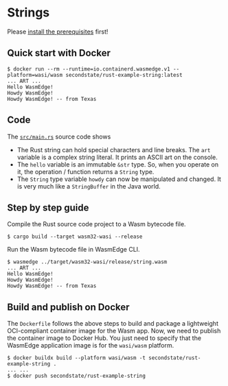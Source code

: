 # Strings

Please [install the prerequisites](../README.md) first!

## Quick start with Docker

```
$ docker run --rm --runtime=io.containerd.wasmedge.v1 --platform=wasi/wasm secondstate/rust-example-string:latest
... ART ...
Hello WasmEdge!
Howdy WasmEdge!
Howdy WasmEdge! -- from Texas
```

## Code

The [`src/main.rs`](src/main.rs) source code shows

* The Rust string can hold special characters and line breaks. The `art` variable is a complex string literal. It prints an ASCII art on the console.
* The `hello` variable is an immutable `&str` type. So, when you operate on it, the operation / function returns a `String` type.
* The `String` type variable `howdy` can now be manipulated and changed. It is very much like a `StringBuffer` in the Java world.

## Step by step guide

Compile the Rust source code project to a Wasm bytecode file.

```
$ cargo build --target wasm32-wasi --release
```

Run the Wasm bytecode file in WasmEdge CLI.

```
$ wasmedge ../target/wasm32-wasi/release/string.wasm
... ART ...
Hello WasmEdge!
Howdy WasmEdge!
Howdy WasmEdge! -- from Texas
```

## Build and publish on Docker

The `Dockerfile` follows the above steps to build and package a lightweight OCI-compliant container image for the Wasm app.
Now, we need to publish the container image to Docker Hub.
You just need to specify that the WasmEdge application image is for the `wasi/wasm` platform.

```
$ docker buildx build --platform wasi/wasm -t secondstate/rust-example-string .
... ...
$ docker push secondstate/rust-example-string
```
